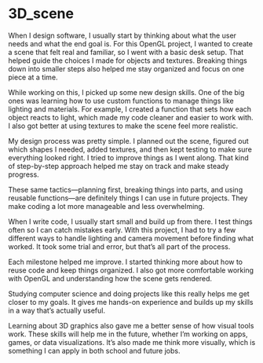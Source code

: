 # 3D_scene

When I design software, I usually start by thinking about what the user needs and what the end goal is. For this OpenGL project, I wanted to create a scene that felt real and familiar, so I went with a basic desk setup. That helped guide the choices I made for objects and textures. Breaking things down into smaller steps also helped me stay organized and focus on one piece at a time.

While working on this, I picked up some new design skills. One of the big ones was learning how to use custom functions to manage things like lighting and materials. For example, I created a function that sets how each object reacts to light, which made my code cleaner and easier to work with. I also got better at using textures to make the scene feel more realistic.

My design process was pretty simple. I planned out the scene, figured out which shapes I needed, added textures, and then kept testing to make sure everything looked right. I tried to improve things as I went along. That kind of step-by-step approach helped me stay on track and make steady progress.

These same tactics—planning first, breaking things into parts, and using reusable functions—are definitely things I can use in future projects. They make coding a lot more manageable and less overwhelming.

When I write code, I usually start small and build up from there. I test things often so I can catch mistakes early. With this project, I had to try a few different ways to handle lighting and camera movement before finding what worked. It took some trial and error, but that’s all part of the process.

Each milestone helped me improve. I started thinking more about how to reuse code and keep things organized. I also got more comfortable working with OpenGL and understanding how the scene gets rendered.

Studying computer science and doing projects like this really helps me get closer to my goals. It gives me hands-on experience and builds up my skills in a way that’s actually useful.

Learning about 3D graphics also gave me a better sense of how visual tools work. These skills will help me in the future, whether I’m working on apps, games, or data visualizations. It’s also made me think more visually, which is something I can apply in both school and future jobs.
